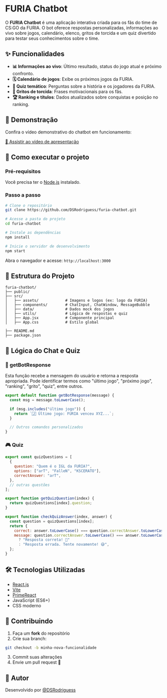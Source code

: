 
# FURIA Chatbot

O **FURIA Chatbot** é uma aplicação interativa criada para os fãs do time de CS:GO da FURIA. O bot oferece respostas personalizadas, informações ao vivo sobre jogos, calendário, elenco, gritos de torcida e um quiz divertido para testar seus conhecimentos sobre o time.

## ✨ Funcionalidades

- **📊 Informações ao vivo**: Último resultado, status do jogo atual e próximo confronto.
- **🗓️ Calendário de jogos**: Exibe os próximos jogos da FURIA.
- **🎯 Quiz temático**: Perguntas sobre a história e os jogadores da FURIA.
- **📣 Gritos de torcida**: Frases motivacionais para os fãs.
- **🏆 Ranking e títulos**: Dados atualizados sobre conquistas e posição no ranking.

## 🧪 Demonstração

Confira o vídeo demonstrativo do chatbot em funcionamento:

[🎥 Assistir ao vídeo de apresentação](https://www.youtube.com/watch?v=NfXlC9MFY6w)

## 🚀 Como executar o projeto

### Pré-requisitos

Você precisa ter o [Node.js](https://nodejs.org/) instalado.

### Passo a passo

```bash
# Clone o repositório
git clone https://github.com/DSRodriguess/furia-chatbot.git

# Acesse a pasta do projeto
cd furia-chatbot

# Instale as dependências
npm install

# Inicie o servidor de desenvolvimento
npm start
```

Abra o navegador e acesse: `http://localhost:3000`

## 🧩 Estrutura do Projeto

```
furia-chatbot/
├── public/
├── src/
│   ├── assets/            # Imagens e logos (ex: logo da FURIA)
│   ├── components/        # ChatInput, ChatWindow, MessageBubble
│   ├── data/              # Dados mock dos jogos
│   ├── utils/             # Lógica de respostas e quiz
│   ├── App.jsx            # Componente principal
│   ├── App.css            # Estilo global

├── README.md
├── package.json
```

## 🧠 Lógica do Chat e Quiz

### 🔁 getBotResponse

Esta função recebe a mensagem do usuário e retorna a resposta apropriada. Pode identificar termos como "último jogo", "próximo jogo", "ranking", "grito", "quiz", entre outros.

```javascript
export default function getBotResponse(message) {
  const msg = message.toLowerCase();

  if (msg.includes("último jogo")) {
    return `🄹 Último jogo: FURIA venceu XYZ...`;
  }

  // Outros comandos personalizados
}
```

### 🎮 Quiz

```javascript
export const quizQuestions = [
  {
    question: "Quem é o IGL da FURIA?",
    options: ["arT", "FalleN", "KSCERATO"],
    correctAnswer: "arT",
  },
  // outras questões
];

export function getQuizQuestion(index) {
  return quizQuestions[index].question;
}

export function checkQuizAnswer(index, answer) {
  const question = quizQuestions[index];
  return {
    correct: answer.toLowerCase() === question.correctAnswer.toLowerCase(),
    message: question.correctAnswer.toLowerCase() === answer.toLowerCase()
      ? "Resposta correta! 🎉"
      : "Resposta errada. Tente novamente! 😅",
  };
}
```

## 🛠 Tecnologias Utilizadas

- [React.js](https://reactjs.org/)
- [Vite](https://vitejs.dev/)
- [PrimeReact](https://primereact.org/)
- JavaScript (ES6+)
- CSS moderno

## 🤝 Contribuindo

1. Faça um **fork** do repositório
2. Crie sua branch:

```bash
git checkout -b minha-nova-funcionalidade
```

3. Commit suas alterações
4. Envie um pull request 🚀


## 👤 Autor

Desenvolvido por [@DSRodriguess](https://github.com/DSRodriguess)